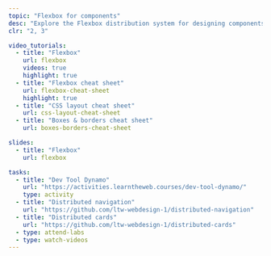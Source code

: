 ```yaml
---
topic: "Flexbox for components"
desc: "Explore the Flexbox distribution system for designing components that are inserted into grids."
clr: "2, 3"

video_tutorials:
  - title: "Flexbox"
    url: flexbox
    videos: true
    highlight: true
  - title: "Flexbox cheat sheet"
    url: flexbox-cheat-sheet
    highlight: true
  - title: "CSS layout cheat sheet"
    url: css-layout-cheat-sheet
  - title: "Boxes & borders cheat sheet"
    url: boxes-borders-cheat-sheet

slides:
  - title: "Flexbox"
    url: flexbox

tasks:
  - title: "Dev Tool Dynamo"
    url: "https://activities.learntheweb.courses/dev-tool-dynamo/"
    type: activity
  - title: "Distributed navigation"
    url: "https://github.com/ltw-webdesign-1/distributed-navigation"
  - title: "Distributed cards"
    url: "https://github.com/ltw-webdesign-1/distributed-cards"
  - type: attend-labs
  - type: watch-videos
---
```


